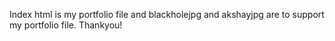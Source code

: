 Index html is my portfolio file and blackholejpg and akshayjpg are to support my portfolio file. 
Thankyou!
